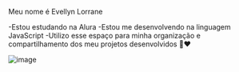 Meu nome é Evellyn Lorrane

-Estou estudando na Alura
-Estou me desenvolvendo na linguagem JavaScript
-Utilizo esse espaço para minha organização e compartilhamento dos meu projetos desenvolvidos
💋❤️

![![image](https://github.com/user-attachments/assets/b9baf629-22e3-4e6e-96b0-bbbaf1c97921)
](link)

